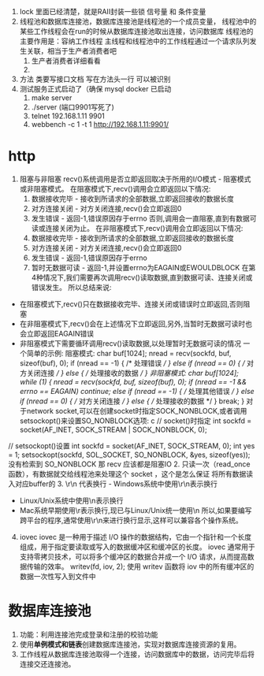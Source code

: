 1. lock 里面已经清楚，就是RAII封装一些锁 信号量 和 条件变量
2. 线程池和数据库连接池，数据库连接池是线程池的一个成员变量，
   线程池中的某些工作线程会在run的时候从数据库连接池取出连接，访问数据库
   线程池的主要作用是：容纳工作线程
   主线程和线程池中的工作线程通过一个请求队列发生关联，相当于生产者消费者吧
   1. 生产者消费者详细看看
   2. 
3. 方法 类要写接口文档  写在方法头一行 可以被识别
4. 测试服务正式启动了（确保 mysql docker 已启动
   1. make server 
   2. ./server (端口9901写死了)
   3. telnet 192.168.1.11 9901
   4. webbench -c 1 -t 1 http://192.168.1.11:9901/
# http
1. 阻塞与非阻塞
   recv()系统调用是否立即返回取决于所用的I/O模式 - 阻塞模式或非阻塞模式。
   在阻塞模式下,recv()调用会立即返回以下情况:
   1. 数据接收完毕 - 接收到所请求的全部数据,立即返回接收的数据长度
   2. 对方连接关闭 - 对方关闭连接,recv()会立即返回0
   3. 发生错误 - 返回-1,错误原因存于errno
      否则,调用会一直阻塞,直到有数据可读或连接关闭为止。
   在非阻塞模式下,recv()调用会立即返回以下情况:
   1. 数据接收完毕 - 接收到所请求的全部数据,立即返回接收的数据长度
   2. 对方连接关闭 - 对方关闭连接,recv()会立即返回0
   3. 发生错误 - 返回-1,错误原因存于errno
   4. 暂时无数据可读 - 返回-1,并设置errno为EAGAIN或EWOULDBLOCK
   在第4种情况下,我们需要再次调用recv()读取数据,直到数据可读、连接关闭或错误发生。
   所以总结来说:
- 在阻塞模式下,recv()只在数据接收完毕、连接关闭或错误时立即返回,否则阻塞
- 在非阻塞模式下,recv()会在上述情况下立即返回,另外,当暂时无数据可读时也会立即返回EAGAIN错误
- 非阻塞模式下需要循环调用recv()读取数据,以处理暂时无数据可读的情况
  一个简单的示例:
  阻塞模式:
  char buf[1024];
  nread = recv(sockfd, buf, sizeof(buf), 0);
  if (nread == -1) { /* 处理错误 */ }
  else if (nread == 0) { /* 对方关闭连接 */ }
  else { /* 处理接收的数据 */ }
  非阻塞模式:
  char buf[1024];
  while (1) {
  nread = recv(sockfd, buf, sizeof(buf), 0);
  if (nread == -1 && errno == EAGAIN) continue;
  else if (nread == -1) { /* 处理其他错误 */ }
  else if (nread == 0) { /* 对方关闭连接 */ }
  else { /* 处理接收的数据 */ }
  break;
  }
对于network socket,可以在创建socket时指定SOCK_NONBLOCK,或者调用setsockopt()来设置SO_NONBLOCK选项:
c
// socket()时指定
int sockfd = socket(AF_INET, SOCK_STREAM | SOCK_NONBLOCK, 0);

// setsockopt()设置
int sockfd = socket(AF_INET, SOCK_STREAM, 0);
int yes = 1;
setsockopt(sockfd, SOL_SOCKET, SO_NONBLOCK, &yes, sizeof(yes));
没有检索到 SO_NONBLOCK 那 recv 应该都是阻塞IO
2. 只读一次（read_once 函数），有数据就交给线程池来处理这个 socket ，这个是怎么保证
    将所有数据读入对应buffer的
3. \r\n 代表换行 
    - Windows系统中使用\r\n表示换行
   - Linux/Unix系统中使用\n表示换行
   - Mac系统早期使用\r表示换行,现已与Linux/Unix统一使用\n
     所以,如果要编写跨平台的程序,通常使用\r\n来进行换行显示,这样可以兼容各个操作系统。
4. iovec
   iovec 是一种用于描述 I/O 操作的数据结构，它由一个指针和一个长度组成，用于指定要读取或写入的数据缓冲区和缓冲区的长度。
   iovec 通常用于支持零拷贝技术，可以将多个缓冲区的数据合并成一个 I/O 请求，从而提高数据传输的效率。
   writev(fd, iov, 2); 使用 writev 函数将 iov 中的所有缓冲区的数据一次性写入到文件中
# 数据库连接池
1. 功能：利用连接池完成登录和注册的校验功能
2. 使用**单例模式和链表**创建数据库连接池，实现对数据库连接资源的复用。
3. 工作线程从数据库连接池取得一个连接，访问数据库中的数据，访问完毕后将连接交还连接池。


